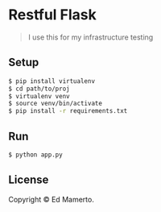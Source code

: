 # Restful Flask
> I use this for my infrastructure testing

##  Setup
```sh
$ pip install virtualenv
$ cd path/to/proj
$ virtualenv venv
$ source venv/bin/activate
$ pip install -r requirements.txt
```
## Run
```sh
$ python app.py
```

## License
Copyright © Ed Mamerto.